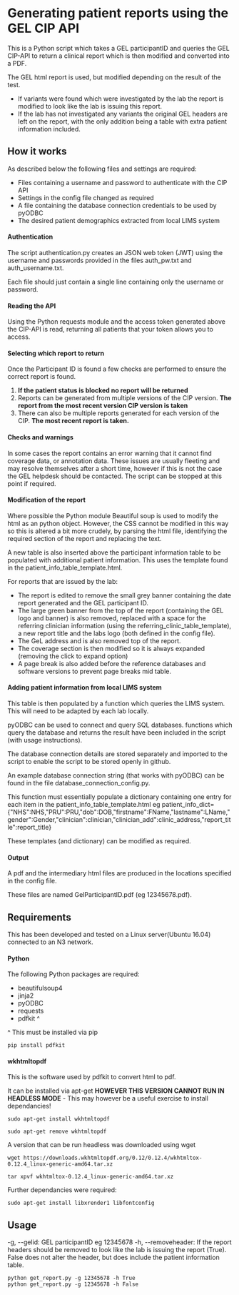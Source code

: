 # Generating patient reports using the GEL CIP API
This is a Python script which takes a GEL participantID and queries the GEL CIP-API to return a clinical report which is then modified and converted into a PDF.

The GEL html report is used, but modified depending on the result of the test. 
- If variants were found which were investigated by the lab the report is modified to look like the lab is issuing this report.
- If the lab has not investigated any variants the original GEL headers are left on the report, with the only addition being a table with extra patient information included.

## How it works
As described below the following files and settings are required:

- Files containing a username and password to authenticate with the CIP API
- Settings in the config file changed as required 
- A file containing the database connection credentials to be used by pyODBC
- The desired patient demographics extracted from local LIMS system

#### Authentication
The script authentication.py creates an JSON web token (JWT) using the username and passwords provided in the files auth_pw.txt and auth_username.txt.

Each file should just contain a single line containing only the username or password.
#### Reading the API
Using the Python requests module and the access token generated above the CIP-API is read, returning all patients that your token allows you to access.
#### Selecting which report to return
Once the Participant ID is found a few checks are performed to ensure the correct report is found.
1. **If the patient status is blocked no report will be returned**
2. Reports can be generated from multiple versions of the CIP version. **The report from the most recent version CIP version is taken**
3. There can also be multiple reports generated for each version of the CIP. **The most recent report is taken.**
#### Checks and warnings
In some cases the report contains an error warning that it cannot find coverage data, or annotation data. These issues are usually fleeting and may resolve themselves after a short time, however if this is not the case the GEL helpdesk should be contacted. The script can be stopped at this point if required.

#### Modification of the report
Where possible the Python module Beautiful soup is used to modify the html as an python object. However, the CSS cannot be modified in this way so this is altered a bit more crudely, by parsing the html file, identifying the required section of the report and replacing the text.

A new table is also inserted above the participant information table to be populated with additional patient information. This uses the template found in the patient_info_table_template.html.

For reports that are issued by the lab:
- The report is edited to remove the small grey banner containing the date report generated and the GEL participant ID.
- The large green banner from the top of the report (containing the GEL logo and banner) is also removed, replaced with a space for the referring clinician information (using the referring_clinic_table_template), a new report title and the labs logo (both defined in the config file).
- The GeL address and is also removed top of the report.
- The coverage section is then modified so it is always expanded (removing the click to expand option)
- A page break is also added before the reference databases and software versions to prevent page breaks mid table.


#### Adding patient information from local LIMS system
This table is then populated by a function which queries the LIMS system. This will need to be adapted by each lab locally.

pyODBC can be used to connect and query SQL databases. functions which query the database and returns the result have been included in the script (with usage instructions).

The database connection details are stored separately and imported to the script to enable the script to be stored openly in github. 

An example database connection string (that works with pyODBC) can be found in the file database_connection_config.py. 

This function must essentially populate a dictionary containing one entry for each item in the patient_info_table_template.html eg patient_info_dict={"NHS":NHS,"PRU":PRU,"dob":DOB,"firstname":FName,"lastname":LName,"gender":Gender,"clinician":clinician,"clinician_add":clinic_address,"report_title":report_title}

These templates (and dictionary) can be modified as required.
#### Output
A pdf and the intermediary html files are produced in the locations specified in the config file.

These files are named GelParticipantID.pdf (eg 12345678.pdf).
## Requirements
This has been developed and tested on a Linux server(Ubuntu 16.04) connected to an N3 network.

#### Python
The following Python packages are required:

- beautifulsoup4 
- jinja2 
- pyODBC 
- requests
- pdfkit ^ 

^ This must be installed via pip
 
	pip install pdfkit

#### wkhtmltopdf
This is the software used by pdfkit to convert html to pdf.

It can be installed via apt-get **HOWEVER THIS VERSION CANNOT RUN IN HEADLESS MODE**  - This may however be a useful exercise to install dependancies!

	sudo apt-get install wkhtmltopdf
	
	sudo apt-get remove wkhtmltopdf

A version that can be run headless was downloaded using wget

	wget https://downloads.wkhtmltopdf.org/0.12/0.12.4/wkhtmltox-0.12.4_linux-generic-amd64.tar.xz

	tar xpvf wkhtmltox-0.12.4_linux-generic-amd64.tar.xz

Further dependancies were required:

	sudo apt-get install libxrender1 libfontconfig

## Usage
-g, --gelid: 	GEL participantID eg 12345678
-h, --removeheader: 	If the report headers should be removed to look like the lab is issuing the report (True). False does not alter the header, but does include the patient information table.

	python get_report.py -g 12345678 -h True
	python get_report.py -g 12345678 -h False
